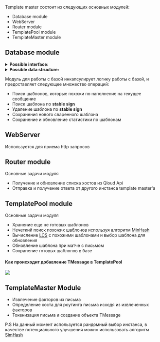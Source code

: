 Template master состоит из следующих основных модулей:

* Database module
* WebServer
* Router module
* TemplatePool module
* TemplateMaster module

## Database module
<details><summary><b>Possible interface:</b></summary><p>

```cpp
class IDatabase : public yplatform::module {
public:
    virtual TExpected<TStableTemplates> FindSimilarTemplates(
            NTemplateMaster::TContextPtr context,
            const TTemplateSign& hashes,
            int32_t limit,
            TYield) noexcept = 0;

    virtual TExpected<TOptional<TStringStableTemplatePtr>> FindTemplateByStableSign(
            NTemplateMaster::TContextPtr,
            TTemplateStableSign,
            TYield) noexcept = 0;

    virtual TExpected<void> SaveTemplate(
            NTemplateMaster::TContextPtr,
            TStringStableTemplatePtr,
            TYield) noexcept = 0;

    virtual void AsyncSaveTemplate(
            NTemplateMaster::TContextPtr,
            TStringStableTemplatePtr,
            std::function<void(TExpected<void>)>) = 0;

    virtual ~IDatabase() = default;
};
```

</p></details>
<details><summary><b>Possible data structure:</b></summary><p>

```sql
CREATE TABLE sherlock.template_bodies (
    stable_sign bigint primary key,
    sign integer[],
    chunks jsonb
);
```

</p></details>

Модуль для работы с базой инкапсулирует логику работы с базой, и предоставляет следующее множество операций:

* Поиск шаблонов, которые похожи по наполнение на текущее сообщение
* Поиск шаблона по **stable sign**
* Удаление шаблона по **stable sign**
* Сохранения нового сваренного шаблона
* Сохранение и обновление статистики по шаблонам

## WebServer
Используется для приема http запросов

## Router module
Основные задачи модуля

* Получение и обновление списка хостов из Qloud Api
* Отправка и получение ответа от другого инстанса template master'a


## TemplatePool module
Основные задачи модуля

* Хранение еще не готовых шаблонов
* Нечеткий поиск похожих шаблонов используя алгоритм [MinHash](https://medium.com/engineering-brainly/locality-sensitive-hashing-explained-304eb39291e4)
* Вычисление [LCS](https://en.wikipedia.org/wiki/Longest_common_subsequence_problem) с похожими шаблонами и выбор 
шаблона для обновления 
* Обновление шаблона при матче с письмом
* Сохранение готовых шаблонов в базе


####  Как происходит добавление TMessage в TemplatePool
![](imgs/template_pool.jpg)


## TemplateMaster Module

* Извлечение факторов из письма
* Определение хоста для роутинга письма исходя из извлеченных факторов
* Токенизация письма и создание объекта TMessage

P.S На данный момент используется рандомный выбор инстанса, в качестве потенциального улучшения можно использовать 
алгоритм [SimHash](http://matpalm.com/resemblance/simhash/)
